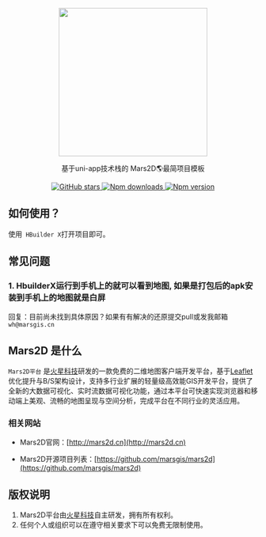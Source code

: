 <p align="center">
<img src="http://mars2d.cn/logo.png" width="300px" />
</p>
 
<p align="center">基于uni-app技术栈的 Mars2D🌎最简项目模板</p>

<p align="center">
<a target="_black" href="https://github.com/marsgis/mars2d">
<img alt="GitHub stars" src="https://img.shields.io/github/stars/marsgis/mars2d?style=flat&logo=github">
</a>
<a target="_black" href="https://www.npmjs.com/package/mars2d">
<img alt="Npm downloads" src="https://img.shields.io/npm/dt/mars2d?style=flat&logo=npm">
</a>
<a target="_black" href="https://www.npmjs.com/package/mars2d">
<img alt="Npm version" src="https://img.shields.io/npm/v/mars2d.svg?style=flat&logo=npm&label=version"/>
</a>
</p>
  

 
 
## 如何使用？
使用` HBuilder X`打开项目即可。
 

 
## 常见问题

### 1. HbuilderX运行到手机上的就可以看到地图, 如果是打包后的apk安装到手机上的地图就是白屏

回复：目前尚未找到具体原因？如果有有解决的还原提交pull或发我邮箱`wh@marsgis.cn`



## Mars2D 是什么 
  `Mars2D平台` 是[火星科技](http://marsgis.cn/)研发的一款免费的二维地图客户端开发平台，基于[Leaflet](http://leafletjs.com/)优化提升与B/S架构设计，支持多行业扩展的轻量级高效能GIS开发平台，提供了全新的大数据可视化、实时流数据可视化功能，通过本平台可快速实现浏览器和移动端上美观、流畅的地图呈现与空间分析，完成平台在不同行业的灵活应用。


### 相关网站 
- Mars2D官网：[http://mars2d.cn](http://mars2d.cn)  

- Mars2D开源项目列表：[https://github.com/marsgis/mars2d](https://github.com/marsgis/mars2d)


## 版权说明
1. Mars2D平台由[火星科技](http://marsgis.cn/)自主研发，拥有所有权利。
2. 任何个人或组织可以在遵守相关要求下可以免费无限制使用。
